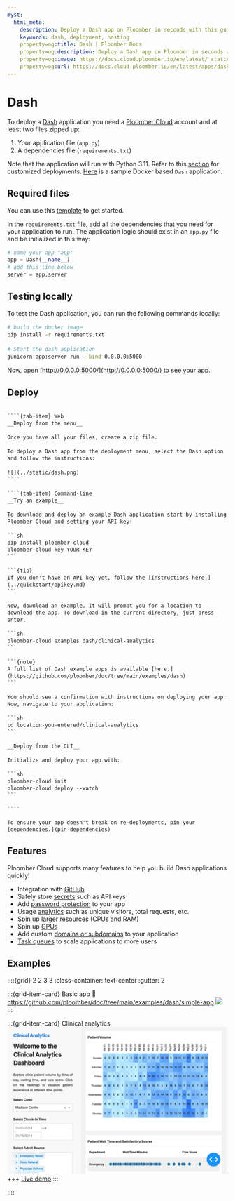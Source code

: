 ```yaml
---
myst:
  html_meta:
    description: Deploy a Dash app on Ploomber in seconds with this guide.
    keywords: dash, deployment, hosting
    property=og:title: Dash | Ploomber Docs
    property=og:description: Deploy a Dash app on Ploomber in seconds with this guide.
    property=og:image: https://docs.cloud.ploomber.io/en/latest/_static/opengraph-images-dash.png
    property=og:url: https://docs.cloud.ploomber.io/en/latest/apps/dash.html
---
```



# Dash

To deploy a [Dash](https://dash.plotly.com/) application you need a [Ploomber Cloud](https://platform.ploomber.io/register?utm_source=dash&utm_medium=documentation) account and at least two files zipped up:

1. Your application file (`app.py`)
2. A dependencies file (`requirements.txt`)

Note that the application will run with Python 3.11. Refer to this [section](../faq/faq.md#customize-deployment) for customized deployments.
[Here](https://github.com/ploomber/doc/tree/main/examples/dash/docker-based) is a sample Docker based `Dash` application.

## Required files

You can use this [template](https://github.com/ploomber/doc/blob/main/examples/dash) to get started. 

In the `requirements.txt` file, add all the dependencies that you need for your application to run. The application logic should exist in an `app.py` file and be initialized in this way:

```python
# name your app "app"
app = Dash(__name__)
# add this line below
server = app.server
```


## Testing locally

To test the Dash application, you can run the following commands locally:

```sh
# build the docker image
pip install -r requirements.txt

# Start the dash application
gunicorn app:server run --bind 0.0.0.0:5000
```

Now, open [http://0.0.0.0:5000/](http://0.0.0.0:5000/) to see your app.

## Deploy

`````{tab-set}

````{tab-item} Web
__Deploy from the menu__

Once you have all your files, create a zip file.

To deploy a Dash app from the deployment menu, select the Dash option and follow the instructions:

![](../static/dash.png)
````

````{tab-item} Command-line
__Try an example__

To download and deploy an example Dash application start by installing Ploomber Cloud and setting your API key:

```sh
pip install ploomber-cloud
ploomber-cloud key YOUR-KEY
```

```{tip}
If you don't have an API key yet, follow the [instructions here.](../quickstart/apikey.md)
```

Now, download an example. It will prompt you for a location to download the app. To download in the current directory, just press enter.

```sh
ploomber-cloud examples dash/clinical-analytics
```

```{note}
A full list of Dash example apps is available [here.](https://github.com/ploomber/doc/tree/main/examples/dash)
```

You should see a confirmation with instructions on deploying your app. Now, navigate to your application:

```sh
cd location-you-entered/clinical-analytics
```

__Deploy from the CLI__

Initialize and deploy your app with:

```sh
ploomber-cloud init
ploomber-cloud deploy --watch
```

````
`````

```{tip}
To ensure your app doesn't break on re-deployments, pin your [dependencies.](pin-dependencies)
```

## Features

Ploomber Cloud supports many features to help you build Dash applications quickly!

- Integration with [GitHub](../user-guide/github.md)
- Safely store [secrets](../user-guide/secrets.md) such as API keys
- Add [password protection](../user-guide/password.md) to your app
- Usage [analytics](../user-guide/analytics.md) such as unique visitors, total requests, etc.
- Spin up [larger resources](../user-guide/resources.md) (CPUs and RAM)
- Spin up [GPUs](../user-guide/gpu.md)
- Add custom [domains or subdomains](../user-guide/custom-domains.md) to your application
- [Task queues](task-queues) to scale applications to more users


## Examples

::::{grid} 2 2 3 3
:class-container: text-center
:gutter: 2

:::{grid-item-card} Basic app
:link: https://github.com/ploomber/doc/tree/main/examples/dash/simple-app
![](https://github.com/ploomber/doc/raw/main/examples/dash/simple-app/screenshot.webp)
:::


:::{grid-item-card} Clinical analytics
[![](../../examples/dash/clinical-analytics/screenshot.webp)](https://github.com/ploomber/doc/tree/main/examples/dash/clinical-analytics)
+++
[Live demo](https://delicate-cake-9107.ploomberapp.io)
:::

::::